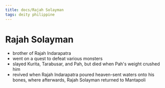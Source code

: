 ```yaml
---
title: docs/Rajah Solayman
tags: deity philippine
---
```


# Rajah Solayman
- brother of Rajah Indarapatra
- went on a quest to defeat various monsters
- slayed Kurita, Tarabusar, and Pah, but died when Pah's weight crushed him
- revived when Rajah Indarapatra poured heaven-sent waters onto his bones, where afterwards, Rajah Solayman returned to Mantapoli